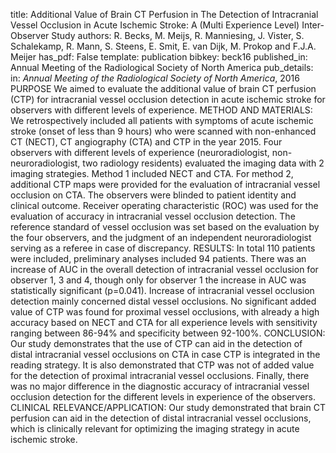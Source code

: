 title: Additional Value of Brain CT Perfusion in The Detection of Intracranial Vessel Occlusion in Acute Ischemic Stroke: A (Multi Experience Level) Inter-Observer Study
authors: R. Becks, M. Meijs, R. Manniesing, J. Vister, S. Schalekamp, R. Mann, S. Steens, E. Smit, E. van Dijk, M. Prokop and F.J.A. Meijer
has_pdf: False
template: publication
bibkey: beck16
published_in: Annual Meeting of the Radiological Society of North America
pub_details: in: <i>Annual Meeting of the Radiological Society of North America</i>, 2016
PURPOSE We aimed to evaluate the additional value of brain CT perfusion (CTP) for intracranial vessel occlusion detection in acute ischemic stroke for observers with different levels of experience.  METHOD AND MATERIALS: We retrospectively included all patients with symptoms of acute ischemic stroke (onset of less than 9 hours) who were scanned with non-enhanced CT (NECT), CT angiography (CTA) and CTP in the year 2015. Four observers with different levels of experience (neuroradiologist, non-neuroradiologist, two radiology residents) evaluated the imaging data with 2 imaging strategies. Method 1 included NECT and CTA. For method 2, additional CTP maps were provided for the evaluation of intracranial vessel occlusion on CTA. The observers were blinded to patient identity and clinical outcome. Receiver operating characteristic (ROC) was used for the evaluation of accuracy in intracranial vessel occlusion detection. The reference standard of vessel occlusion was set based on the evaluation by the four observers, and the judgment of an independent neuroradiologist serving as a referee in case of discrepancy.  RESULTS: In total 110 patients were included, preliminary analyses included 94 patients. There was an increase of AUC in the overall detection of intracranial vessel occlusion for observer 1, 3 and 4, though only for observer 1 the increase in AUC was statistically significant (p=0.041). Increase of intracranial vessel occlusion detection mainly concerned distal vessel occlusions. No significant added value of CTP was found for proximal vessel occlusions, with already a high accuracy based on NECT and CTA for all experience levels with sensitivity ranging between 86-94% and specificity between 92-100%.  CONCLUSION: Our study demonstrates that the use of CTP can aid in the detection of distal intracranial vessel occlusions on CTA in case CTP is integrated in the reading strategy. It is also demonstrated that CTP was not of added value for the detection of proximal intracranial vessel occlusions. Finally, there was no major difference in the diagnostic accuracy of intracranial vessel occlusion detection for the different levels in experience of the observers.  CLINICAL RELEVANCE/APPLICATION: Our study demonstrated that brain CT perfusion can aid in the detection of distal intracranial vessel occlusions, which is clinically relevant for optimizing the imaging strategy in acute ischemic stroke.

